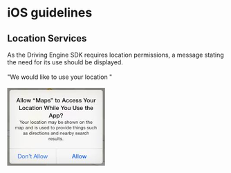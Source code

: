 # iOS guidelines
## Location Services
As the Driving Engine SDK requires location permissions, a message stating the need for its use should be displayed. 
<br/><br/>
"We would like to use your location "
<br/><br/>
![Location Service Toast](iOS.jpeg)

